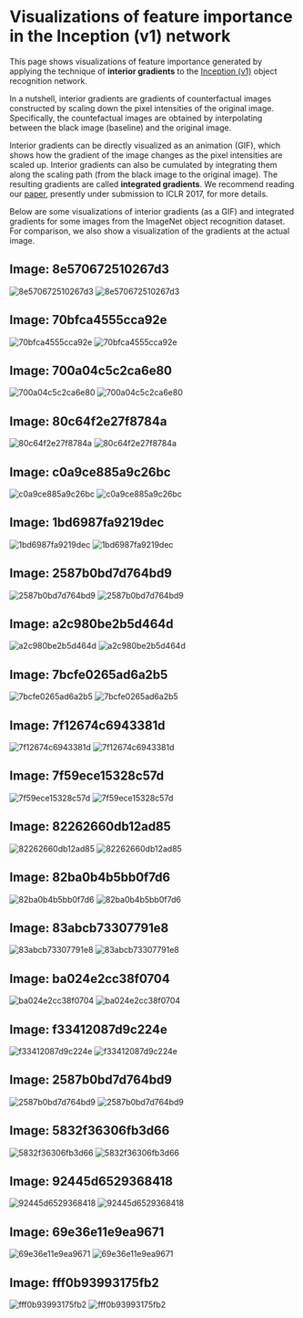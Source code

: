 # Visualizations of feature importance in the Inception (v1) network

This page shows visualizations of feature importance generated by applying the
technique of **interior gradients** to the [Inception (v1)][incp-paper] object recognition network.

In a nutshell, interior gradients are gradients of counterfactual images constructed
by scaling down the pixel intensities of the original image. Specifically, the
countefactual images are obtained by interpolating between the black image
(baseline) and the original image.

Interior gradients can be directly visualized as an animation (GIF), which shows
how the gradient of the image changes as the pixel intensities are scaled up.
Interior gradients can also be cumulated by integrating them along the scaling
path (from the black image to the original image). The resulting gradients are
called **integrated gradients**. We recommend reading our
[paper][iclr-submission], presently under submission
to ICLR 2017, for more details.

Below are some visualizations of interior gradients (as a GIF) and integrated
gradients for some images from the ImageNet object recognition dataset. For
comparison, we also show a visualization of the gradients at the actual image.

## Image: 8e570672510267d3
![8e570672510267d3](/Visualizations/IntegratedGradients/8e570672510267d3.jpg)
![8e570672510267d3](/Visualizations/Gifs/8e570672510267d3.gif)
## Image: 70bfca4555cca92e
![70bfca4555cca92e](/Visualizations/IntegratedGradients/70bfca4555cca92e.jpg)
![70bfca4555cca92e](/Visualizations/Gifs/70bfca4555cca92e.gif)
## Image: 700a04c5c2ca6e80
![700a04c5c2ca6e80](/Visualizations/IntegratedGradients/700a04c5c2ca6e80.jpg)
![700a04c5c2ca6e80](/Visualizations/Gifs/700a04c5c2ca6e80.gif)
## Image: 80c64f2e27f8784a
![80c64f2e27f8784a](/Visualizations/IntegratedGradients/80c64f2e27f8784a.jpg)
![80c64f2e27f8784a](/Visualizations/Gifs/80c64f2e27f8784a.gif)
## Image: c0a9ce885a9c26bc
![c0a9ce885a9c26bc](/Visualizations/IntegratedGradients/c0a9ce885a9c26bc.jpg)
![c0a9ce885a9c26bc](/Visualizations/Gifs/c0a9ce885a9c26bc.gif)
## Image: 1bd6987fa9219dec
![1bd6987fa9219dec](/Visualizations/IntegratedGradients/1bd6987fa9219dec.jpg)
![1bd6987fa9219dec](/Visualizations/Gifs/1bd6987fa9219dec.gif)
## Image: 2587b0bd7d764bd9
![2587b0bd7d764bd9](/Visualizations/IntegratedGradients/2587b0bd7d764bd9.jpg)
![2587b0bd7d764bd9](/Visualizations/Gifs/2587b0bd7d764bd9.gif)
## Image: a2c980be2b5d464d
![a2c980be2b5d464d](/Visualizations/IntegratedGradients/a2c980be2b5d464d.jpg)
![a2c980be2b5d464d](/Visualizations/Gifs/a2c980be2b5d464d.gif)
## Image: 7bcfe0265ad6a2b5
![7bcfe0265ad6a2b5](/Visualizations/IntegratedGradients/7bcfe0265ad6a2b5.jpg)
![7bcfe0265ad6a2b5](/Visualizations/Gifs/7bcfe0265ad6a2b5.gif)
## Image: 7f12674c6943381d
![7f12674c6943381d](/Visualizations/IntegratedGradients/7f12674c6943381d.jpg)
![7f12674c6943381d](/Visualizations/Gifs/7f12674c6943381d.gif)
## Image: 7f59ece15328c57d
![7f59ece15328c57d](/Visualizations/IntegratedGradients/7f59ece15328c57d.jpg)
![7f59ece15328c57d](/Visualizations/Gifs/7f59ece15328c57d.gif)
## Image: 82262660db12ad85
![82262660db12ad85](/Visualizations/IntegratedGradients/82262660db12ad85.jpg)
![82262660db12ad85](/Visualizations/Gifs/82262660db12ad85.gif)
## Image: 82ba0b4b5bb0f7d6
![82ba0b4b5bb0f7d6](/Visualizations/IntegratedGradients/82ba0b4b5bb0f7d6.jpg)
![82ba0b4b5bb0f7d6](/Visualizations/Gifs/82ba0b4b5bb0f7d6.gif)
## Image: 83abcb73307791e8
![83abcb73307791e8](/Visualizations/IntegratedGradients/83abcb73307791e8.jpg)
![83abcb73307791e8](/Visualizations/Gifs/83abcb73307791e8.gif)
## Image: ba024e2cc38f0704
![ba024e2cc38f0704](/Visualizations/IntegratedGradients/ba024e2cc38f0704.jpg)
![ba024e2cc38f0704](/Visualizations/Gifs/ba024e2cc38f0704.gif)
## Image: f33412087d9c224e
![f33412087d9c224e](/Visualizations/IntegratedGradients/f33412087d9c224e.jpg)
![f33412087d9c224e](/Visualizations/Gifs/f33412087d9c224e.gif)
## Image: 2587b0bd7d764bd9
![2587b0bd7d764bd9](/Visualizations/IntegratedGradients/2587b0bd7d764bd9.jpg)
![2587b0bd7d764bd9](/Visualizations/Gifs/2587b0bd7d764bd9.gif)
## Image: 5832f36306fb3d66
![5832f36306fb3d66](/Visualizations/IntegratedGradients/5832f36306fb3d66.jpg)
![5832f36306fb3d66](/Visualizations/Gifs/5832f36306fb3d66.gif)
## Image: 92445d6529368418
![92445d6529368418](/Visualizations/IntegratedGradients/92445d6529368418.jpg)
![92445d6529368418](/Visualizations/Gifs/92445d6529368418.gif)
## Image: 69e36e11e9ea9671
![69e36e11e9ea9671](/Visualizations/IntegratedGradients/69e36e11e9ea9671.jpg)
![69e36e11e9ea9671](/Visualizations/Gifs/69e36e11e9ea9671.gif)
## Image: fff0b93993175fb2
![fff0b93993175fb2](/Visualizations/IntegratedGradients/fff0b93993175fb2.jpg)
![fff0b93993175fb2](/Visualizations/Gifs/fff0b93993175fb2.gif)

[incp-paper]:http://www.cv-foundation.org/openaccess/content_cvpr_2015/papers/Szegedy_Going_Deeper_With_2015_CVPR_paper.pdf
[iclr-submission]:http://104.155.136.4:3000/pdf?id=rJzaDdYxx
